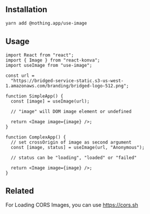 ## Installation

```sh
yarn add @nothing.app/use-image
```

## Usage

```tsx
import React from "react";
import { Image } from "react-konva";
import useImage from "use-image";

const url =
  "https://bridged-service-static.s3-us-west-1.amazonaws.com/branding/bridged-logo-512.png";

function SimpleApp() {
  const [image] = useImage(url);

  // "image" will DOM image element or undefined

  return <Image image={image} />;
}

function ComplexApp() {
  // set crossOrigin of image as second argument
  const [image, status] = useImage(url, "Anonymous");

  // status can be "loading", "loaded" or "failed"

  return <Image image={image} />;
}
```

## Related

For Loading CORS Images, you can use https://cors.sh
